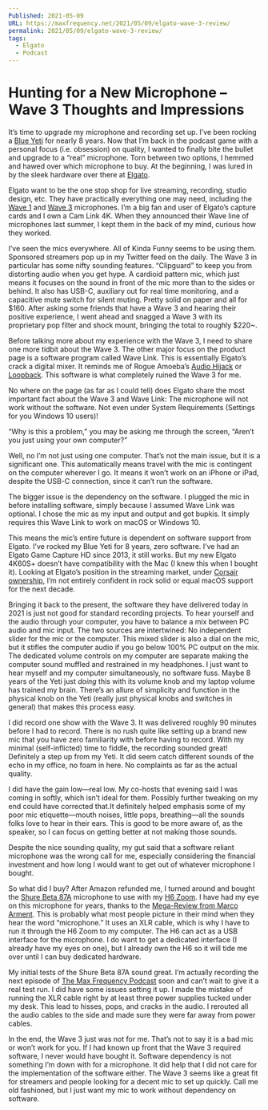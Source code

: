 ```yaml
---
Published: 2021-05-09
URL: https://maxfrequency.net/2021/05/09/elgato-wave-3-review/
permalink: 2021/05/09/elgato-wave-3-review/
tags:
  - Elgato
  - Podcast
---
```

# Hunting for a New Microphone – Wave 3 Thoughts and Impressions

It’s time to upgrade my microphone and recording set up. I’ve been rocking a [Blue Yeti](https://www.bluemic.com/en-us/products/yeti/) for nearly 8 years. Now that I’m back in the podcast game with a personal focus (i.e. obsession) on quality, I wanted to finally bite the bullet and upgrade to a “real” microphone. Torn between two options, I hemmed and hawed over which microphone to buy. At the beginning, I was lured in by the sleek hardware over there at [Elgato](https://www.elgato.com/en).

Elgato want to be the one stop shop for live streaming, recording, studio design, etc. They have practically everything one may need, including the [Wave 1](https://www.elgato.com/en/wave-1) and [Wave 3](https://www.elgato.com/en/wave-3) microphones. I’m a big fan and user of Elgato’s capture cards and I own a Cam Link 4K. When they announced their Wave line of microphones last summer, I kept them in the back of my mind, curious how they worked.

I’ve seen the mics everywhere. All of Kinda Funny seems to be using them. Sponsored streamers pop up in my Twitter feed on the daily. The Wave 3 in particular has some nifty sounding features. “Clipguard” to keep you from distorting audio when you get hype. A cardioid pattern mic, which just means it focuses on the sound in front of the mic more than to the sides or behind. It also has USB-C, auxiliary out for real time monitoring, and a capacitive mute switch for silent muting. Pretty solid on paper and all for $160. After asking some friends that have a Wave 3 and hearing their positive experience, I went ahead and snagged a Wave 3 with its proprietary pop filter and shock mount, bringing the total to roughly $220~.

Before talking more about my experience with the Wave 3, I need to share one more tidbit about the Wave 3. The other major focus on the product page is a software program called Wave Link. This is essentially Elgato’s crack a digital mixer. It reminds me of Rogue Amoeba’s [Audio Hijack](https://rogueamoeba.com/audiohijack/) or [Loopback](https://rogueamoeba.com/loopback/). This software is what completely ruined the Wave 3 for me.

No where on the page (as far as I could tell) does Elgato share the most important fact about the Wave 3 and Wave Link: The microphone will not work without the software. Not even under System Requirements (Settings for you Windows 10 users)!

“Why is this a problem,” you may be asking me through the screen, “Aren’t you just using your own computer?”

Well, no I’m not just using one computer. That’s not the main issue, but it is a significant one. This automatically means travel with the mic is contingent on the computer wherever I go. It means it won’t work on an iPhone or iPad, despite the USB-C connection, since it can’t run the software.

The bigger issue is the dependency on the software. I plugged the mic in before installing software, simply because I assumed Wave Link was optional. I chose the mic as my input and output and got bupkis. It simply requires this Wave Link to work on macOS or Windows 10.

This means the mic’s entire future is dependent on software support from Elgato. I’ve rocked my Blue Yeti for 8 years, zero software. I’ve had an Elgato Game Capture HD since 2013, it still works. But my new Elgato 4K60S+ doesn’t have compatibility with the Mac (I knew this when I bought it). Looking at Elgato’s position in the streaming market, under [Corsair ownership](https://www.engadget.com/2018-06-27-corsair-acquires-elgato-gaming.html), I’m not entirely confident in rock solid or equal macOS support for the next decade.

Bringing it back to the present, the software they have delivered today in 2021 is just not good for standard recording projects. To hear yourself and the audio through your computer, you have to balance a mix between PC audio and mic input. The two sources are intertwined: No independent slider for the mic or the computer. This mixed slider is also a dial on the mic, but it stifles the computer audio if you go below 100% PC output on the mix. The dedicated volume controls on my computer are separate making the computer sound muffled and restrained in my headphones. I just want to hear myself and my computer simultaneously, no software fuss. Maybe 8 years of the Yeti just *doing* this with its volume knob and my laptop volume has trained my brain. There’s an allure of simplicity and function in the physical knob on the Yeti (really just physical knobs and switches in general) that makes this process easy.

I did record one show with the Wave 3. It was delivered roughly 90 minutes before I had to record. There is no rush quite like setting up a brand new mic that you have zero familiarity with before having to record. With my minimal (self-inflicted) time to fiddle, the recording sounded great! Definitely a step up from my Yeti. It did seem catch different sounds of the echo in my office, no foam in here. No complaints as far as the actual quality.

I did have the gain low—real low. My co-hosts that evening said I was coming in softly, which isn’t ideal for them. Possibly further tweaking on my end could have corrected that.It definitely helped emphasis some of my poor mic etiquette—mouth noises, little pops, breathing—all the sounds folks love to hear in their ears. This is good to be more aware of, as the speaker, so I can focus on getting better at not making those sounds.

Despite the nice sounding quality, my gut said that a software reliant microphone was the wrong call for me, especially considering the financial investment and how long I would want to get out of whatever microphone I bought.

So what did I buy? After Amazon refunded me, I turned around and bought the [Shure Beta 87A](https://www.shure.com/en-US/products/microphones/beta_87a) microphone to use with my [H6 Zoom](https://zoomcorp.com/en/us/handheld-recorders/handheld-recorders/h6-audio-recorder/). I have had my eye on this microphone for years, thanks to the [Mega-Review from Marco Arment](https://marco.org/podcasting-microphones). This is probably what most people picture in their mind when they hear the word “microphone.” It uses an XLR cable, which is why I have to run it through the H6 Zoom to my computer. The H6 can act as a USB interface for the microphone. I do want to get a dedicated interface (I already have my eyes on one), but I already own the H6 so it will tide me over until I can buy dedicated hardware.

My initial tests of the Shure Beta 87A sound great. I’m actually recording the next episode of [The Max Frequency Podcast](https://maxfrequency.libsyn.com/rss) soon and can’t wait to give it a real test run. I did have some issues setting it up. I made the mistake of running the XLR cable right by at least three power supplies tucked under my desk. This lead to hisses, pops, and cracks in the audio. I rerouted all the audio cables to the side and made sure they were far away from power cables.

In the end, the Wave 3 just was not for me. That’s not to say it is a bad mic or won’t work for you. If I had known up front that the Wave 3 required software, I never would have bought it. Software dependency is not something I’m down with for a microphone. It did help that I did not care for the implementation of the software either. The Wave 3 seems like a great fit for streamers and people looking for a decent mic to set up quickly. Call me old fashioned, but I just want my mic to work without dependency on software.